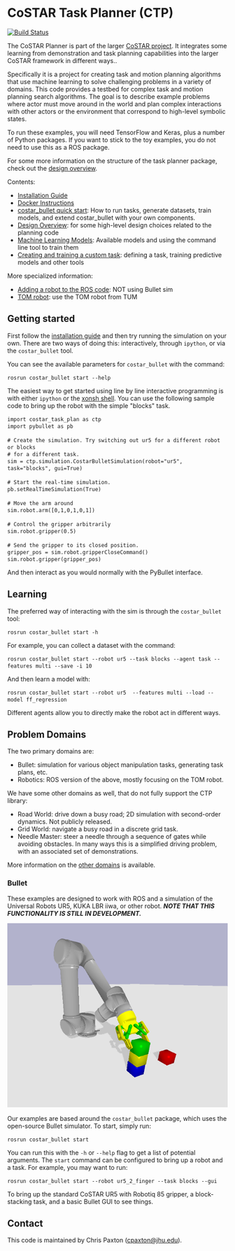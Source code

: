 # CoSTAR Task Planner (CTP)

[![Build Status](https://travis-ci.com/cpaxton/costar_plan.svg?token=13PmLzWGjzrfxQvEyWp1&branch=master)](https://travis-ci.com/cpaxton/costar_plan)

The CoSTAR Planner is part of the larger [CoSTAR project](https://github.com/cpaxton/costar_stack/). It integrates some learning from demonstration and task planning capabilities into the larger CoSTAR framework in different ways..

Specifically it is a project for creating task and motion planning algorithms that use machine learning to solve challenging problems in a variety of domains. This code provides a testbed for complex task and motion planning search algorithms. The goal is to describe example problems where actor must move around in the world and plan complex interactions with other actors or the environment that correspond to high-level symbolic states.

To run these examples, you will need TensorFlow and Keras, plus a number of Python packages. If you want to stick to the toy examples, you do not need to use this as a ROS package.

For some more information on the structure of the task planner package, check out the [design overview](docs/design.md).

Contents:
  - [Installation Guide](docs/install.md)
  - [Docker Instructions](docs/docker_instructions.md)
  - [costar_bullet quick start](docs/costar_bullet.md): How to run tasks, generate datasets, train models, and extend costar_bullet with your own components.
  - [Design Overview](docs/design.md): for some high-level design choices related to the planning code
  - [Machine Learning Models](docs/learning.md): Available models and using the command line tool to train them
  - [Creating and training a custom task](docs/task_learning.md): defining a task, training predictive models and other tools

More specialized information:
  - [Adding a robot to the ROS code](docs/add_a_robot): NOT using Bullet sim
  - [TOM robot](docs/tom.md): use the TOM robot from TUM

## Getting started

First follow the [installation guide](docs/install.md) and then try running the simulation on your own. There are two ways of doing this: interactively, through `ipython`, or via the `costar_bullet` tool.

You can see the available parameters for `costar_bullet` with the command:

```
rosrun costar_bullet start --help
```

The easiest way to get started using line by line interactive programming is with either `ipython`
or the [xonsh shell](http://xon.sh). You can use the following sample code to bring up the robot with the simple "blocks" task.

```
import costar_task_plan as ctp
import pybullet as pb

# Create the simulation. Try switching out ur5 for a different robot or blocks
# for a different task.
sim = ctp.simulation.CostarBulletSimulation(robot="ur5", task="blocks", gui=True)

# Start the real-time simulation.
pb.setRealTimeSimulation(True)

# Move the arm around
sim.robot.arm([0,1,0,1,0,1])

# Control the gripper arbitrarily
sim.robot.gripper(0.5)

# Send the gripper to its closed position.
gripper_pos = sim.robot.gripperCloseCommand()
sim.robot.gripper(gripper_pos)
```

And then interact as you would normally with the PyBullet interface.

## Learning

The preferred way of interacting with the sim is through the `costar_bullet` tool:
```
rosrun costar_bullet start -h
```

For example, you can collect a dataset with the command:
```
rosrun costar_bullet start --robot ur5 --task blocks --agent task --features multi --save -i 10
```

And then learn a model with:
```
rosrun costar_bullet start --robot ur5  --features multi --load --model ff_regression
```

Different agents allow you to directly make the robot act in different ways.

## Problem Domains

The two primary domains are:
  - Bullet: simulation for various object manipulation tasks, generating task plans, etc.
  - Robotics: ROS version of the above, mostly focusing on the TOM robot.

We have some other domains as well, that do not fully support the CTP library:
  - Road World: drive down a busy road; 2D simulation with second-order dynamics. Not publicly released.
  - Grid World: navigate a busy road in a discrete grid task.
  - Needle Master: steer a needle through a sequence of gates while avoiding obstacles. In many ways this is a simplified driving problem, with an associated set of demonstrations.

More information on the [other domains](docs/domains.md) is available.


### Bullet

These examples are designed to work with ROS and a simulation of the Universal Robots UR5, KUKA LBR iiwa, or other robot. ***NOTE THAT THIS FUNCTIONALITY IS STILL IN DEVELOPMENT.***

![UR5 Simulation](docs/grabbing_block.png)

Our examples are based around the `costar_bullet` package, which uses the open-source Bullet simulator. To start, simply run:
```
rosrun costar_bullet start
```

You can run this with the `-h` or `--help` flag to get a list of potential arguments. The `start` command can be configured to bring up a robot and a task. For example, you may want to run:
```
rosrun costar_bullet start --robot ur5_2_finger --task blocks --gui
```
To bring up the standard CoSTAR UR5 with Robotiq 85 gripper, a block-stacking task, and a basic Bullet GUI to see things.

## Contact

This code is maintained by Chris Paxton (cpaxton@jhu.edu).


